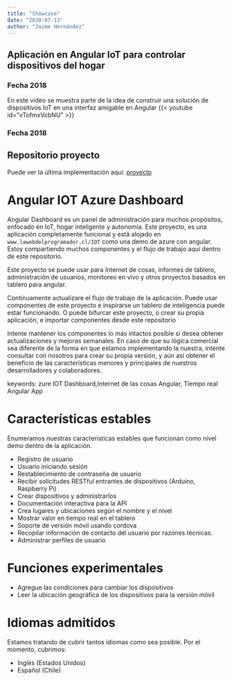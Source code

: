 ```yaml
---
title: "Showcase"
date: "2020-07-13"
author: "Jaime Hernández"
---
```


## Aplicación en Angular IoT para controlar dispositivos del hogar
### Fecha 2018
En este video se muestra parte de la idea de construir una solución de dispositivos IoT en una interfaz amigable en Angular 
{{< youtube id="vTofmxVcbNU" >}}

### Fecha 2018


## Repositorio proyecto

Puede ver la última implementación aquí: [proyecto](https://github.com/devjaime/iot-dashboard-master)



# Angular  IOT Azure Dashboard

Angular Dashboard es un panel de administración para muchos propósitos, enfocado en IoT, hogar inteligente y autonomía.
Este proyecto, es una aplicación completamente funcional y está alojado en `www.lawebdelprogramador.cl/IOT` como una demo de azure con angular. Estoy compartiendo muchos componentes y el flujo de trabajo aquí dentro de este repositorio.

Este proyecto se puede usar para Internet de cosas, informes de tablero, administración de usuarios, monitoreo en vivo y otros
proyectos basados ​​en tablero para angular.


Continuamente actualizare el flujo de trabajo de la aplicación. Puede usar componentes de este proyecto e inspirarse
un tablero de inteligencia puede estar funcionando.
O puede bifurcar este proyecto, o crear su propia aplicación, e importar componentes desde este repositorio


Intente mantener los componentes lo más intactos posible si desea obtener actualizaciones y mejoras semanales. En caso de que su lógica comercial sea diferente de la forma en que estamos implementando la nuestra, intente consultar con nosotros para crear su propia versión,
y aún así obtener el beneficio de las características menores y principales de nuestros desarrolladores y colaboradores.

keywords: zure IOT Dashboard,Internet de las cosas Angular, Tiempo real Angular App

# Características estables
Enumeramos nuestras características estables que funcionan como nivel demo dentro de la aplicación.

* Registro de usuario
* Usuario iniciando sesión
* Restablecimiento de contraseña de usuario
* Recibir solicitudes RESTful entrantes de dispositivos (Arduino, Raspberry Pi)
* Crear dispositivos y administrarlos
* Documentación interactiva para la API
* Crea lugares y ubicaciones según el nombre y el nivel
* Mostrar valor en tiempo real en el tablero
* Soporte de versión móvil usando cordova
* Recopilar información de contacto del usuario por razones técnicas.
* Administrar perfiles de usuario


# Funciones experimentales
* Agregue las condiciones para cambiar los dispositivos
* Leer la ubicación geográfica de los dispositivos para la versión móvil



# Idiomas admitidos

Estamos tratando de cubrir tantos idiomas como sea posible. Por el momento, cubrimos:

* Inglés (Estados Unidos)
* Español (Chile)

